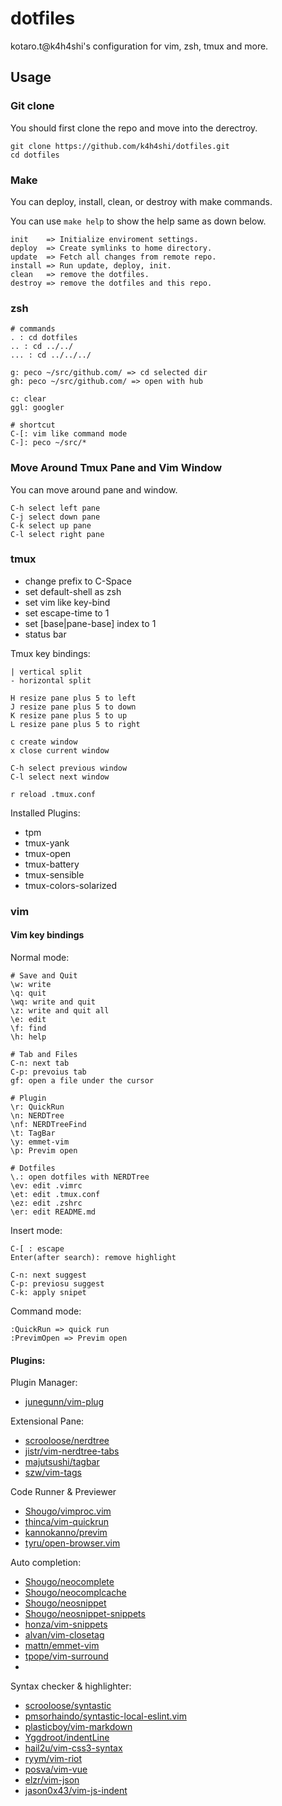 # dotfiles
kotaro.t@k4h4shi's configuration for vim, zsh, tmux and more.
## Usage

### Git clone
You should first clone the repo and move into the derectroy.
```
git clone https://github.com/k4h4shi/dotfiles.git
cd dotfiles
```

### Make
You can deploy, install, clean, or destroy with make commands.

You can use `make help` to show the help same as down below.

```
init    => Initialize enviroment settings.
deploy  => Create symlinks to home directory.
update  => Fetch all changes from remote repo.
install => Run update, deploy, init.
clean   => remove the dotfiles.
destroy => remove the dotfiles and this repo.
```

### zsh

```
# commands
. : cd dotfiles
.. : cd ../../
... : cd ../../../

g: peco ~/src/github.com/ => cd selected dir
gh: peco ~/src/github.com/ => open with hub

c: clear
ggl: googler

# shortcut
C-[: vim like command mode
C-]: peco ~/src/*
```

### Move Around Tmux Pane and Vim Window
You can move around pane and window.

```
C-h select left pane 
C-j select down pane
C-k select up pane
C-l select right pane
```

### tmux
- change prefix to C-Space
- set default-shell as zsh
- set vim like key-bind
- set escape-time to 1
- set [base|pane-base] index to 1
- status bar

Tmux key bindings:

```
| vertical split
- horizontal split

H resize pane plus 5 to left
J resize pane plus 5 to down
K resize pane plus 5 to up
L resize pane plus 5 to right

c create window
x close current window

C-h select previous window
C-l select next window

r reload .tmux.conf
```

Installed Plugins:
- tpm
- tmux-yank
- tmux-open
- tmux-battery
- tmux-sensible
- tmux-colors-solarized

### vim

#### Vim key bindings

Normal mode:
```
# Save and Quit
\w: write
\q: quit
\wq: write and quit
\z: write and quit all
\e: edit
\f: find
\h: help

# Tab and Files
C-n: next tab
C-p: prevoius tab 
gf: open a file under the cursor

# Plugin
\r: QuickRun
\n: NERDTree
\nf: NERDTreeFind
\t: TagBar
\y: emmet-vim
\p: Previm open

# Dotfiles
\.: open dotfiles with NERDTree
\ev: edit .vimrc
\et: edit .tmux.conf
\ez: edit .zshrc
\er: edit README.md

```

Insert mode:
```
C-[ : escape
Enter(after search): remove highlight

C-n: next suggest
C-p: previosu suggest
C-k: apply snipet
```

Command mode:
```
:QuickRun => quick run
:PrevimOpen => Previm open
```

#### Plugins:
Plugin Manager:
- [junegunn/vim-plug](https://github.com/junegunn/vim-plug)

Extensional Pane:
- [scrooloose/nerdtree](https://github.com/scrooloose/nerdtree)
- [jistr/vim-nerdtree-tabs](https://github.com/jistr/vim-nerdtree-tabs)
- [majutsushi/tagbar](https://github.com/majutsushi/tagbar)
- [szw/vim-tags](https://github.com/szw/vim-tags)

Code Runner & Previewer
- [Shougo/vimproc.vim](https://github.com/Shougo/vimproc.vim)
- [thinca/vim-quickrun](https://github.com/thinca/vim-quickrun)
- [kannokanno/previm](https://github.com/kannokanno/previm)
- [tyru/open-browser.vim](https://github.com/tyru/open-browser.vim)

Auto completion:
- [Shougo/neocomplete](https://github.com/Shougo/neocomplete)
- [Shougo/neocomplcache](https://github.com/Shougo/neocomplcache)
- [Shougo/neosnippet](https://github.com/Shougo/neosnippet)
- [Shougo/neosnippet-snippets](https://github.com/Shougo/neosnippet-snippets)
- [honza/vim-snippets](https://github.com/honza/vim-snippets)
- [alvan/vim-closetag](https://github.com/alvan/vim-closetag)
- [mattn/emmet-vim](https://github.com/mattn/emmet-vim)
- [tpope/vim-surround](https://github.com/tpope/vim-surround)
-
Syntax checker & highlighter:
- [scrooloose/syntastic](https://github.com/scrooloose/syntastic)
- [pmsorhaindo/syntastic-local-eslint.vim](https://github.com/pmsorhaindo/syntastic-local-eslint.vim)
- [plasticboy/vim-markdown](https://github.com/plasticboy/vim-markdown)
- [Yggdroot/indentLine](https://github.com/Yggdroot/indentLine)
- [hail2u/vim-css3-syntax](https://github.com/hail2u/vim-css3-syntax)
- [ryym/vim-riot](https://github.com/ryym/vim-riot)
- [posva/vim-vue](https://github.com/posva/vim-vue)
- [elzr/vim-json](https://github.com/elzr/vim-json)
- [jason0x43/vim-js-indent](https://github.com/jason0x43/vim-js-indent)
